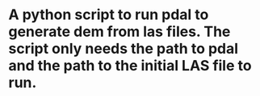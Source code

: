 # A python script to run pdal to generate dem from las files. The script only needs the path to pdal and the path to the initial LAS file to run.
